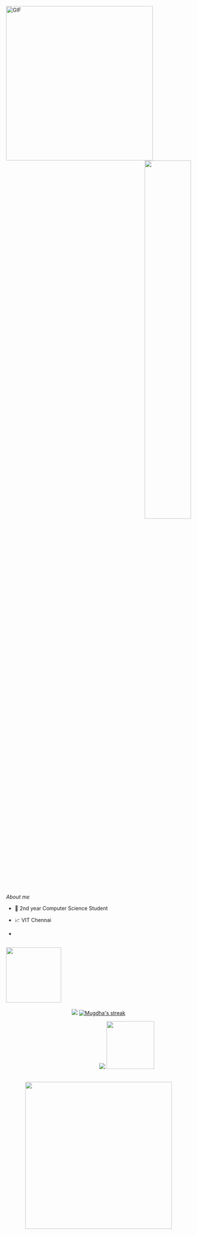 <img align="left" alt="GIF" src="https://github.com/abhisheknaiidu/abhisheknaiidu/blob/master/code.gif?raw=true" width="400" height="420" />
  
<p align="right"><a href="https://mugdha27.github.io"><img width="50%" src="" /></a></p>
  

<br />






*About me*

- 💼 2nd year Computer Science Student

- 📈 VIT Chennai

-
 


<h2>  <img src="" width="150px" align="center"></h2>

<p align="center">
  <img src="https://github-readme-stats.vercel.app/api?username=mugdha27&show_icons=true&theme=black-ice&hide_border=true&stroke=0000">
    <a href="https://github.com/mugdha27github-readme-streak-stats">
        <img title="🔥 Get streak stats for your profile at git.io/streak-stats" alt="Mugdha's streak" src="https://github-readme-streak-stats.herokuapp.com/?user=mugdha27&theme=black-ice&hide_border=true&stroke=0000&background=060A0CD0&bg=true"/>
    </a>
</p>

<table>
  <tr>
     <p align="center">
      <img src=" " width="150px">
        <img src="https://github-profile-trophy.vercel.app/?username=mugdha27&title=Stars,Followers,Commit,Issues,Repositories,PullRequest&theme=black-ice&no- bg=true&column=3&margin-w=15&margin-h=15">
       <img src="" width="130px">
    </p>
  </tr>
</table>
<table> 
 
  <tr>
    <p align="center">
     <img src="" width="400px">
       </p>
